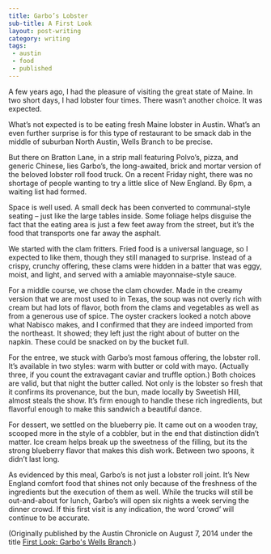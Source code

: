 ```yaml
---
title: Garbo’s Lobster
sub-title: A First Look
layout: post-writing
category: writing
tags:
 - austin
 - food
 - published
---
```

A few years ago, I had the pleasure of visiting the great state of Maine. In two short days, I had lobster four times. There wasn’t another choice. It was expected.

What’s not expected is to be eating fresh Maine lobster in Austin. What’s an even further surprise is for this type of restaurant to be smack dab in the middle of suburban North Austin, Wells Branch to be precise.

But there on Bratton Lane, in a strip mall featuring Polvo’s, pizza, and generic Chinese, lies Garbo’s, the long-awaited, brick and mortar version of the beloved lobster roll food truck. On a recent Friday night, there was no shortage of people wanting to try a little slice of New England. By 6pm, a waiting list had formed.

Space is well used. A small deck has been converted to communal-style seating – just like the large tables inside. Some foliage helps disguise the fact that the eating area is just a few feet away from the street, but it’s the food that transports one far away the asphalt.

We started with the clam fritters. Fried food is a universal language, so I expected to like them, though they still managed to surprise. Instead of a crispy, crunchy offering, these clams were hidden in a batter that was eggy, moist, and light, and served with a amiable mayonnaise-style sauce.

For a middle course, we chose the clam chowder. Made in the creamy version that we are most used to in Texas, the soup was not overly rich with cream but had lots of flavor, both from the clams and vegetables as well as from a generous use of spice. The oyster crackers looked a notch above what Nabisco makes, and I confirmed that they are indeed imported from the northeast. It showed; they left just the right about of butter on the napkin. These could be snacked on by the bucket full.

For the entree, we stuck with Garbo’s most famous offering, the lobster roll. It’s available in two styles: warm with butter or cold with mayo. (Actually three, if you count the extravagant caviar and truffle option.) Both choices are valid, but that night the butter called. Not only is the lobster so fresh that it confirms its provenance, but the bun, made locally by Sweetish Hill, almost steals the show. It’s firm enough to handle these rich ingredients, but flavorful enough to make this sandwich a beautiful dance.

For dessert, we settled on the blueberry pie. It came out on a wooden tray, scooped more in the style of a cobbler, but in the end that distinction didn’t matter. Ice cream helps break up the sweetness of the filling, but its the strong blueberry flavor that makes this dish work. Between two spoons, it didn’t last long.

As evidenced by this meal, Garbo’s is not just a lobster roll joint. It’s New England comfort food that shines not only because of the freshness of the ingredients but the execution of them as well. While the trucks will still be out-and-about for lunch, Garbo’s will open six nights a week serving the dinner crowd. If this first visit is any indication, the word ‘crowd’ will continue to be accurate.

(Originally published by the Austin Chronicle on August 7, 2014 under the title [First Look: Garbo's Wells Branch](http://www.austinchronicle.com/daily/food/2014-08-07/first-look-garbos-wells-branch/).)